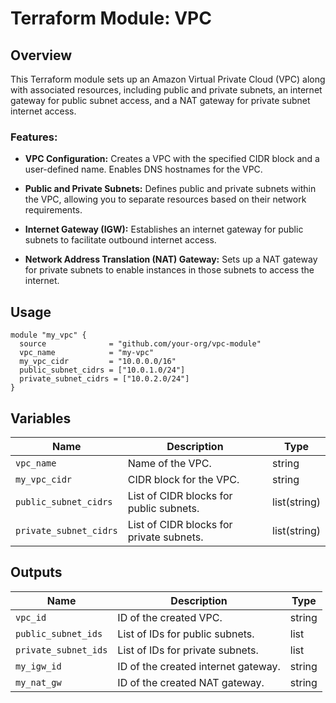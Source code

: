 # Terraform Module: VPC

## Overview

This Terraform module sets up an Amazon Virtual Private Cloud (VPC) along with associated resources, including public and private subnets, an internet gateway for public subnet access, and a NAT gateway for private subnet internet access.

### Features:
- <b>VPC Configuration:</b> Creates a VPC with the specified CIDR block and a user-defined name. Enables DNS hostnames for the VPC.

- <b>Public and Private Subnets:</b> Defines public and private subnets within the VPC, allowing you to separate resources based on their network requirements.

- <b>Internet Gateway (IGW):</b> Establishes an internet gateway for public subnets to facilitate outbound internet access.

- <b>Network Address Translation (NAT) Gateway:</b> Sets up a NAT gateway for private subnets to enable instances in those subnets to access the internet.

## Usage

```
module "my_vpc" {
  source              = "github.com/your-org/vpc-module"
  vpc_name            = "my-vpc"
  my_vpc_cidr         = "10.0.0.0/16"
  public_subnet_cidrs = ["10.0.1.0/24"]
  private_subnet_cidrs = ["10.0.2.0/24"]
}
```

## Variables

| Name                       | Description                                        | Type               |
|----------------------------|----------------------------------------------------|--------------------|
| `vpc_name`                 | Name of the VPC.                                   | string             |
| `my_vpc_cidr`              | CIDR block for the VPC.                            | string             |
| `public_subnet_cidrs`      | List of CIDR blocks for public subnets.            | list(string)       |
| `private_subnet_cidrs`     | List of CIDR blocks for private subnets.           | list(string)       |

## Outputs

| Name                        | Description                                        | Type   |
|-----------------------------|----------------------------------------------------|--------|
| `vpc_id`                    | ID of the created VPC.                            | string |
| `public_subnet_ids`         | List of IDs for public subnets.                    | list   |
| `private_subnet_ids`        | List of IDs for private subnets.                   | list   |
| `my_igw_id`                 | ID of the created internet gateway.                | string |
| `my_nat_gw`                 | ID of the created NAT gateway.                     | string |
